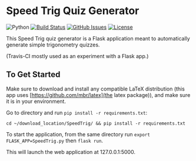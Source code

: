# Speed Trig Quiz Generator
![Python](https://img.shields.io/badge/python-v3.4+-blue.svg)
[![Build Status](https://travis-ci.com/bryli/SpeedTrig.svg?token=8Ez5mgKHvWtpcBFrcXhY&branch=master)](https://travis-ci.com/bryli/SpeedTrig)
[![GitHub Issues](https://img.shields.io/github/issues/bryli/SpeedTrig.svg)](https://github.com/bryli/SpeedTrig/issues)
[![License](https://img.shields.io/badge/license-MIT-blue.svg)](https://opensource.org/licenses/MIT)

This Speed Trig quiz generator is a Flask application meant to automatically generate simple trigonometry quizzes.

(Travis-CI mostly used as an experiment with a Flask app.)

## To Get Started

Make sure to download and install any compatible LaTeX distribution (this app uses [https://github.com/mbr/latex](the latex package)), and make sure it is in your environment.

Go to directory and run `pip install -r requirements.txt`:

`cd ~/download_location/SpeedTrig/ && pip install -r requirements.txt`

To start the application, from the same directory run `export FLASK_APP=SpeedTrig.py` then `flask run`.

This will launch the web application at 127.0.0.1:5000.
